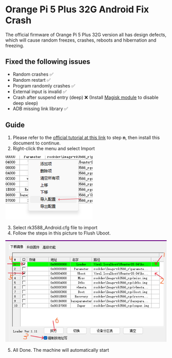 # Orange Pi 5 Plus 32G Android Fix Crash
The official firmware of Orange Pi 5 Plus 32G version all has design defects, which will cause random freezes, crashes, reboots and hibernation and freezing.

## Fixed the following issues
  * Random crashes ✅
  * Random restart ✅
  * Program randomly crashes ✅
  * External input is invalid ✅
  * Crash after suspend entry (deep) ❌ (Install [Magisk module](https://github.com/shiyunjin/Magisk-Android-Wake-Lock) to disable deep sleep)
  * ADB missing link library ✅

## Guide
  1. Please refer to the [official tutorial at this link](http://www.orangepi.org/orangepiwiki/index.php/Orange_Pi_5_Plus#How_to_use_RKDevTool_to_clear_SPIFlash) to step <b>n</b>, then install this document to continue.
  2. Right-click the menu and select Import

  ![](https://raw.githubusercontent.com/shiyunjin/Orange-Pi-5-Plus-32G-Android-Fix-Crash/main/img/1.png)

  3. Select rk3588_Android.cfg file to import
  4. Follow the steps in this picture to Flush Uboot.

  ![](https://raw.githubusercontent.com/shiyunjin/Orange-Pi-5-Plus-32G-Android-Fix-Crash/main/img/2.png)

  5. All Done. The machine will automatically start

